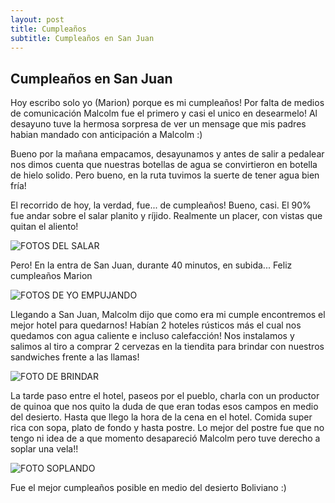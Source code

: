 ```yaml
---
layout: post
title: Cumpleaños
subtitle: Cumpleaños en San Juan
---
```


## Cumpleaños en San Juan

Hoy escribo solo yo (Marion) porque es mi cumpleaños!
Por falta de medios de comunicación Malcolm fue el primero y casi el unico en desearmelo!
Al desayuno tuve la hermosa sorpresa de ver un mensage que mis padres habian mandado con anticipación a Malcolm :)

Bueno por la mañana empacamos, desayunamos y antes de salir a pedalear nos dimos cuenta que nuestras botellas de agua se convirtieron en botella de hielo solido. Pero bueno, en la ruta tuvimos la suerte de tener agua bien fría!

El recorrido de hoy, la verdad, fue... de cumpleaños! Bueno, casi. El 90% fue andar sobre el salar planito y ríjido. Realmente un placer, con vistas que quitan el aliento!

![FOTOS DEL SALAR](https://lh3.googleusercontent.com/UyQTGLbvWtug_Xd1oTea_LY99IAQzyoVjt1bRTDK4RVAu5hTdttK07IfEZX2thUqMN7S2lzBUNXWb7vwWhzVPDUeqarRLrelxykbmhh3GAinfHz7Y2jTLWWrdNQJPSHoEHHHf42SIgWf0jKjC3h4bCcoMoObDl0qxFuxaE1COrTczDbSqJ-ZGmMtiXuV0rLQIrfaf85QtRxihOETovn89f_5I_d6DyEkOO3MfAUMDWPFHPjinjk6zE0qtZ4AkXTUxMLJdskMQUQMCWA-RlDO_o9cWUGYFCFlWG91tKHhGO9y2H-txUybmembogCRlf3A6-wh1KWecipkm6rH8xP8vEUzR2GIgocyyfCrqwuErxt1jJGu_8_49356mSL5SlFW_d7c3y5j681QJnAGLYYpKXANz7QFFgoaAEO8ZW1tH6MAVCKWwutllHUYrMxr05u6hbyCrZjicBstQig0or0WroZnXmO6aG8o_v2cCMvabnkcLJVPdM5dC5m6PilqX4_BeQzP3HixUldFgBs7HZjFal7Kp1Thankqq3pwdNEz46IWVk5LPbj60Si6Q2YoEGDffR6sZzO5zjDaronLrjhgIWRO_ejrhPzPyeM4WCX-8ZFDVqgIA6jCHw=w1215-h684-no)

Pero! En la entra de San Juan, durante 40 minutos, en subida...
Feliz cumpleaños Marion

![FOTOS DE YO EMPUJANDO](https://lh3.googleusercontent.com/1t7aG9ttPutcKVLBr3jjhejE77A6ov86iyDdlESZEgwwxMfUi2TiAFiRKGqcEuPxlEIowDMxaqrXFX8PNEEfD7cRyv0GLCka1EfO6W4nWv9crz3KSuPC1uGKyOkm10SICHoYgh0pRb9MZ9bItXVGuMdauAFYjH4ez7LJKFEnMc_2YdDCP-exa9s8H3RaM_oSUnRZNLoIhOaBGtUCTaoVw98Ha1tmyKiN5ZFodBIenszWK-03ufbqf8xmDU7gsmslDc5jDeiupaaFtJauozQO4sarlSk1pe1ivfVbYtb185NgWObAoDF2zr-GaadGJ-ABevb_ZIiHC2LAb7NAwiBz4pGDOc0qs3kxLq3WBSYnpJ42cDdZKKxH_TFphetGPkBFSaKnNRgqy_BAII01mqZobFoPl8_DLDDZ1SbXa5GiApEl3AKtbcAFp0kg1lKIHUZFH1R0k07xu8aCdDuCRKnafXcUiiC5LniscHmZ_78eBw6fMI4FeMcZQbOUG9W3Ia3lqi69baQ0-PHtCb1ldhpihmoVd_bgFTh8tgeGOJxZ1b1Os4NdgHKE8US3qH5B3F9LRFvTKSPWS1i9_83rXKatalMahJ8chBx0NxJy0Ro3zl3QOIfCQqs9kA=w1215-h684-no)

Llegando a San Juan, Malcolm dijo que como era mi cumple encontremos el mejor hotel para quedarnos! Habían 2 hoteles rústicos más el cual nos quedamos con agua caliente e incluso calefacción! Nos instalamos y salimos al tiro a comprar 2 cervezas en la tiendita para brindar con nuestros sandwiches frente a las llamas! 

![FOTO DE BRINDAR](https://lh3.googleusercontent.com/G7BBSPmAKhudjeGoCdx8qX00t4uCkebduuSb4XiH3SjL8PDVGtH-YV6tN2hSn71PO-LEDRV8H4EcGg4JX1fjUsSsdMel1iiQu_IFMpemT2O7F4TEvAAVFdJWd0kFy5XCYwu3R1nyUcGPjKGWwEGIdxCZlZ6RSiEH8CdRg5QQyFu1ThYqcn9QNiCULk_S615gPP6FIllA-nExd0VxGJm0XTKnd3_dWRv7Dc-sVuupzcPjjY-SzzKrxGgI3RxK38ugZVPqvwMBS9ysgx2SNPMSlEvvINJU1KK7sOhJ-MjjymvAw6Fttim6kgjulDN2VXmaytZj4YjoFjxrxudkm_9AIReE0612EGC1x8PaxsZR9YoL8knmWHPuJmItKX-nzYP7Rg023YSNaLaJ8GRvYHiE8aC7WgmLrZU4EMtEPzXGkcQWu8-YVkLLXcGUlYfYjtm_u9qk5dT1lIl7ZirwhWQPD9BP1GyfOJvV1Sr7wqVGCpx8MhR0fiwR1aNhzPHs2yUdOj-VbFpMuu-5mbXDSPmQgDIAojEu3aKAI6XpgjVbcdC1ct-bzI6oUqP7RMNeiMcU11dWCw3tkcKwI1EzDRSF91efH5Sj8eZG8Vhn1fExFbrTuGgQvHYPxQ=w1215-h684-no)

La tarde paso entre el hotel, paseos por el pueblo, charla con un productor de quinoa que nos quito la duda de que eran todas esos campos en medio del desierto. Hasta que llego la hora de la cena en el hotel. Comida super rica con sopa, plato de fondo y hasta postre. Lo mejor del postre fue que no tengo ni idea de a que momento desapareció Malcolm pero tuve derecho a soplar una vela!!

![FOTO SOPLANDO](https://lh3.googleusercontent.com/91KdYon7A8UXlg274RY7x-EgU1rp1q52yAPlvARN7cgRDK3p6W_RP-iA42Vu6M4oZ-5jtUE3T7vMYqdBLNRBvoQEBOEnEg-5P_hb5gh_-VMq_UdY9IjQbsdNzItqhK9aLWrJnW0UgF6VhGn_Y4nnT0BERAmJ2CLbvcTO2IFYTq8CQEC9r2xshFDNFb3Cbl53aXvnEiMI8fu8Gb6jlTsBBs_NTjGli-q8OqLXeWJQeE0EeKo1xjkNHFnj0rov5ClLEaiC8356Afy7PfxgWABfSFUsW6cSYU4iUanYF9D_E3IibDApul8OvPIB4kxSgYj_MgOFhgTUe2Gm8KstBuUY8x9E6nC6XMOffWzu55v8JbJRTyOVzqA5fLyp3KE4x3_pBK9L8pE8LXx_8Z8bYU3TyxmSD83ffvvUSIIpMBO57tn_orOrrwOvlthRJ00Uwf3JHE0_Xb0BwM1rfHsv2FD8vcZFG2YXcj379w6LO95yPqcP8JsDnlazCo3NBZjBK8FqZIVFTLxUlvudvtGx8tH-bWVbBuE_8FY3A1HJ9YdizVemLiii-O1rZWnYMmlSLUkAd5Lg1A1sNtTOQCMnQp4TurX4MfvtwFeL68Es2Df9j2MzH17t3Sw34w=w1215-h684-no)

Fue el mejor cumpleaños posible en medio del desierto Boliviano :)



